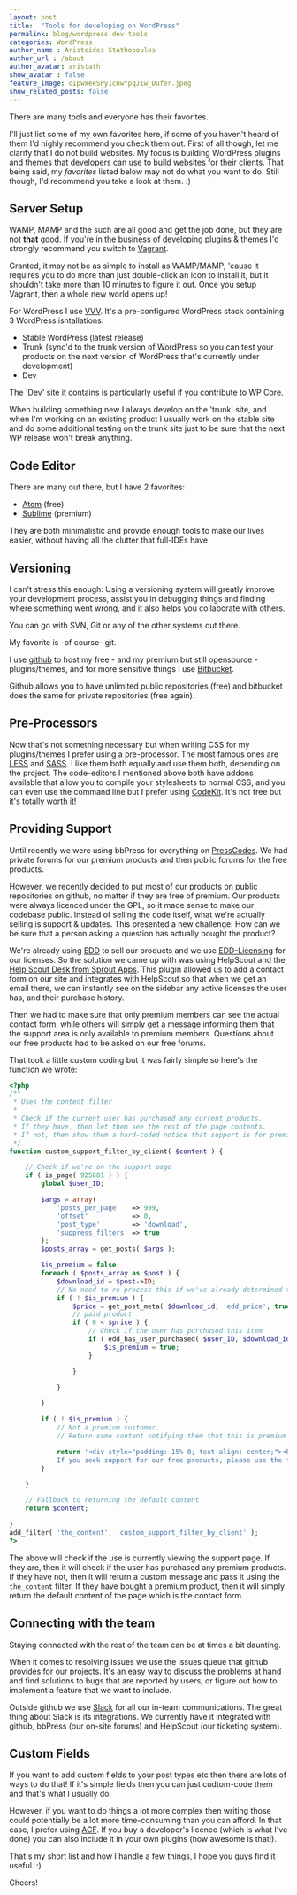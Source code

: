 ```yaml
---
layout: post
title:  "Tools for developing on WordPress"
permalink: blog/wordpress-dev-tools
categories: WordPress
author_name : Aristeides Stathopoulos
author_url : /about
author_avatar: aristath
show_avatar : false
feature_image: oIpwxeeSPy1cnwYpqJ1w_Dufer.jpeg
show_related_posts: false
---
```


There are many tools and everyone has their favorites.

I'll just list some of my own favorites here, if some of you haven't heard of them I'd highly recommend you check them out.
First of all though, let me clarify that I do not build websites. My focus is building WordPress plugins and themes that developers can use to build websites for their clients.
That being said, my _favorites_ listed below may not do what you want to do. Still though, I'd recommend you take a look at them. :)

## Server Setup

WAMP, MAMP and the such are all good and get the job done, but they are not **that** good. If you're in the business of developing plugins & themes I'd strongly recommend you switch to [Vagrant](https://www.vagrantup.com/).

Granted, it may not be as simple to install as WAMP/MAMP, 'cause it requires you to do more than just double-click an icon to install it, but it shouldn't take more than 10 minutes to figure it out. Once you setup Vagrant, then a whole new world opens up!

For WordPress I use [VVV](https://github.com/Varying-Vagrant-Vagrants/VVV). It's a pre-configured WordPress stack containing 3 WordPress isntallations:

* Stable WordPress (latest release)
* Trunk (sync'd to the trunk version of WordPress so you can test your products on the next version of WordPress that's currently under development)
* Dev

The 'Dev' site it contains is particularly useful if you contribute to WP Core.

When building something new I always develop on the 'trunk' site, and when I'm working on an existing product I usually work on the stable site and do some additional testing on the trunk site just to be sure that the next WP release won't break anything.

## Code Editor

There are many out there, but I have 2 favorites:

* [Atom](https://atom.io/) (free)
* [Sublime](http://www.sublimetext.com/) (premium)

They are both minimalistic and provide enough tools to make our lives easier, without having all the clutter that full-IDEs have.

## Versioning

I can't stress this enough:
Using a versioning system will greatly improve your development process, assist you in debugging things and finding where something went wrong, and it also helps you collaborate with others.

You can go with SVN, Git or any of the other systems out there.

My favorite is -of course- git.

I use [github](https://github.com/) to host my free - and my premium but still opensource - plugins/themes, and for more sensitive things I use [Bitbucket](https://bitbucket.org/).

Github allows you to have unlimited public repositories (free) and bitbucket does the same for private repositories (free again).

## Pre-Processors

Now that's not something necessary but when writing CSS for my plugins/themes I prefer using a pre-processor. The most famous ones are [LESS](http://lesscss.org/) and [SASS](http://sass-lang.com/). I like them both equally and use them both, depending on the project. The code-editors I mentioned above both have addons available that allow you to compile your stylesheets to normal CSS, and you can even use the command line but I prefer using [CodeKit](https://incident57.com/codekit/). It's not free but it's totally worth it!

## Providing Support

Until recently we were using bbPress for everything on [PressCodes](https://press.codes). We had private forums for our premium products and then public forums for the free products.

However, we recently decided to put most of our products on public repositories on github, no matter if they are free of premium. Our products were always licenced under the GPL, so it made sense to make our codebase public. Instead of selling the code itself, what we're actually selling is support & updates. This presented a new challenge: How can we be sure that a person asking a question has actually bought the product?

We're already using [EDD](https://easydigitaldownloads.com/?ref=98) to sell our products and we use [EDD-Licensing](https://easydigitaldownloads.com/extensions/software-licensing/?ref=98) for our licenses. So the solution we came up with was using HelpScout and the [Help Scout Desk from Sprout Apps](https://sproutapps.co/?ref=180). This plugin allowed us to add a contact form on our site and integrates with HelpScout so that when we get an email there, we can instantly see on the sidebar any active licenses the user has, and their purchase history.

Then we had to make sure that only premium members can see the actual contact form, while others will simply get a message informing them that the support area is only available to premium members. Questions about our free products had to be asked on our free forums.

That took a little custom coding but it was fairly simple so here's the function we wrote:

```php
<?php
/**
 * Uses the_content filter
 *
 * Check if the current user has purchased any current products.
 * If they have, then let them see the rest of the page contents.
 * If not, then show them a hard-coded notice that support is for premium members.
 */
function custom_support_filter_by_client( $content ) {

	// Check if we're on the support page
	if ( is_page( 925881 ) ) {
		global $user_ID;

		$args = array(
			'posts_per_page'   => 999,
			'offset'           => 0,
			'post_type'        => 'download',
			'suppress_filters' => true
		);
		$posts_array = get_posts( $args );

		$is_premium = false;
		foreach ( $posts_array as $post ) {
			$download_id = $post->ID;
			// No need to re-process this if we've already determined that this is a premium customer
			if ( ! $is_premium ) {
				$price = get_post_meta( $download_id, 'edd_price', true );
				// paid product
				if ( 0 < $price ) {
					// Check if the user has purchased this item
					if ( edd_has_user_purchased( $user_ID, $download_id ) ) {
						$is_premium = true;
					}

				}

			}

		}

		if ( ! $is_premium ) {
			// Not a premium customer.
			// Return some content notifying them that this is premium support.

			return '<div style="padding: 15% 0; text-align: center;"><h3>Support tickets are only available to eligible premium products clients.</h3>
			If you seek support for our free products, please use the free support forums instead.</div>';
		}

	}

	// Fallback to returning the default content
	return $content;

}
add_filter( 'the_content', 'custom_support_filter_by_client' );
?>
```

The above will check if the use is currently viewing the support page. If they are, then it will check if the user has purchased any premium products. If they have not, then it will return a custom message and pass it using the `the_content` filter. If they have bought a premium product, then it will simply return the default content of the page which is the contact form.

## Connecting with the team

Staying connected with the rest of the team can be at times a bit daunting.

When it comes to resolving issues we use the issues queue that github provides for our projects. It's an easy way to discuss the problems at hand and find solutions to bugs that are reported by users, or figure out how to implement a feature that we want to include.

Outside github we use [Slack](https://slack.com/) for all our in-team communications. The great thing about Slack is its integrations. We currently have it integrated with github, bbPress (our on-site forums) and HelpScout (our ticketing system).

## Custom Fields

If you want to add custom fields to your post types etc then there are lots of ways to do that! If it's simple fields then you can just cudtom-code them and that's what I usually do.

However, if you want to do things a lot more complex then writing those could potentially be a lot more time-consuming than you can afford. In that case, I prefer using [ACF](http://www.advancedcustomfields.com/). If you buy a developer's licence (which is what I've done) you can also include it in your own plugins (how awesome is that!).


That's my short list and how I handle a few things, I hope you guys find it useful. :)

Cheers!
